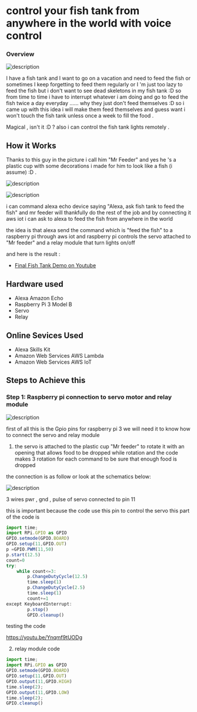 # control your fish tank from anywhere in the world with voice control

### Overview
![description](https://raw.githubusercontent.com/pluralsight/guides/master/images/d2cf9635-3fed-4415-b396-b20d2ec9223d.jpg)

I have a fish tank and I want to go on a vacation and need to feed the fish or sometimes I keep forgetting to feed them regularly or I 'm just too lazy to feed the fish but i don't want to see dead skeletons in my fish tank :D so from time to time i have to interrupt whatever i am doing and go to feed the fish twice a day everyday ...... why they just don't feed themselves :D so i came up with this idea i will make them feed themselves and guess want i won't touch the fish tank unless once a week to fill the food .

Magical , isn't it :D ? also i can control the fish tank lights remotely .
## How it Works
Thanks to this guy in the picture i call him "Mr Feeder"
and yes he 's a plastic cup with some decorations i made for him to look like a fish (i assume) :D .

![description](https://raw.githubusercontent.com/pluralsight/guides/master/images/ab36f4a9-76d8-47b0-aba9-a40897d97350.jpg)

![description](https://raw.githubusercontent.com/pluralsight/guides/master/images/383af858-996e-4d73-89e0-abe1cfb68eb8.jpg)

i can command alexa echo device saying "Alexa, ask fish tank to feed the fish" and mr feeder will thankfully do the rest of the job and by connecting it aws iot i can ask to alexa to feed the fish from anywhere in the world

the idea is that alexa send the command which is "feed the fish" to a raspberry pi through aws iot and raspberry pi controls the servo attached to "Mr feeder" and a relay module that turn lights on/off

and here is the result :

* [Final Fish Tank Demo on Youtube](https://youtu.be/1Uk0BqyBn34)

## Hardware used
- Alexa Amazon Echo
- Raspberry Pi 3 Model B
- Servo	
- Relay

## Online Sevices Used
	
- Alexa Skills Kit
- Amazon Web Services AWS Lambda
- Amazon Web Services AWS IoT

## Steps to Achieve this
### Step 1: Raspberry pi connection to servo motor and relay module

![description](https://raw.githubusercontent.com/pluralsight/guides/master/images/d019e13a-04d4-4d76-b8b0-818b799e35d8.png)

first of all this is the Gpio pins for raspberry pi 3 we will need it to know how to connect the servo and relay module

1. the servo is attached to the plastic cup "Mr feeder" to rotate it with an opening that allows food to be dropped while rotation and the code makes 3 rotation for each command to be sure that enough food is dropped

the connection is as follow or look at the schematics below:

![description](https://raw.githubusercontent.com/pluralsight/guides/master/images/655570d9-e60a-4887-96f1-dfcde23d60f6.jpg)

3 wires pwr , gnd , pulse of servo connected to pin 11

this is important because the code use this pin to control the servo this part of the code is
```javascript
import time;
import RPi.GPIO as GPIO
GPIO.setmode(GPIO.BOARD)
GPIO.setup(11,GPIO.OUT)
p =GPIO.PWM(11,50)
p.start(12.5)
count=0
try:
	while count<=3:
		p.ChangeDutyCycle(12.5)
		time.sleep(1)
		p.ChangeDutyCycle(2.5)
		time.sleep(1)
		count+=1	
except KeyboardInterrupt:
		p.stop()
		GPIO.cleanup()
```
testing the code

https://youtu.be/Ynqmf9tUODg

2. relay module code
```javascript
import time;
import RPi.GPIO as GPIO
GPIO.setmode(GPIO.BOARD)
GPIO.setup(11,GPIO.OUT)
GPIO.output(11,GPIO.HIGH)
time.sleep(2);
GPIO.output(11,GPIO.LOW)
time.sleep(2);
GPIO.cleanup()
```
